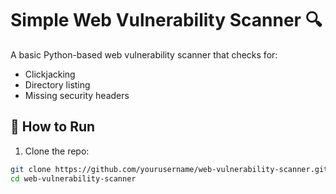 # Simple Web Vulnerability Scanner 🔍

A basic Python-based web vulnerability scanner that checks for:

- Clickjacking
- Directory listing
- Missing security headers

## 🚀 How to Run

1. Clone the repo:
```bash
git clone https://github.com/yourusername/web-vulnerability-scanner.git
cd web-vulnerability-scanner


